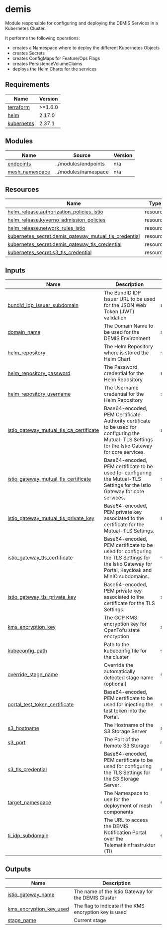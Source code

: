 # demis

Module responsible for configuring and deploying the DEMIS Services in a Kubernetes Cluster.

It performs the following operations:

- creates a Namespace where to deploy the different Kubernetes Objects
- creates Secrets
- creates ConfigMaps for Feature/Ops Flags
- creates PersistenceVolumeClaims
- deploys the Helm Charts for the services

<!-- BEGIN_TF_DOCS -->
## Requirements

| Name | Version |
|------|---------|
| <a name="requirement_terraform"></a> [terraform](#requirement\_terraform) | >=1.6.0 |
| <a name="requirement_helm"></a> [helm](#requirement\_helm) | 2.17.0 |
| <a name="requirement_kubernetes"></a> [kubernetes](#requirement\_kubernetes) | 2.37.1 |

## Modules

| Name | Source | Version |
|------|--------|---------|
| <a name="module_endpoints"></a> [endpoints](#module\_endpoints) | ../modules/endpoints | n/a |
| <a name="module_mesh_namespace"></a> [mesh\_namespace](#module\_mesh\_namespace) | ../modules/namespace | n/a |

## Resources

| Name | Type |
|------|------|
| [helm_release.authorization_policies_istio](https://registry.terraform.io/providers/hashicorp/helm/2.17.0/docs/resources/release) | resource |
| [helm_release.kyverno_admission_policies](https://registry.terraform.io/providers/hashicorp/helm/2.17.0/docs/resources/release) | resource |
| [helm_release.network_rules_istio](https://registry.terraform.io/providers/hashicorp/helm/2.17.0/docs/resources/release) | resource |
| [kubernetes_secret.demis_gateway_mutual_tls_credential](https://registry.terraform.io/providers/hashicorp/kubernetes/2.37.1/docs/resources/secret) | resource |
| [kubernetes_secret.demis_gateway_tls_credential](https://registry.terraform.io/providers/hashicorp/kubernetes/2.37.1/docs/resources/secret) | resource |
| [kubernetes_secret.s3_tls_credential](https://registry.terraform.io/providers/hashicorp/kubernetes/2.37.1/docs/resources/secret) | resource |

## Inputs

| Name | Description | Type | Default | Required |
|------|-------------|------|---------|:--------:|
| <a name="input_bundid_idp_issuer_subdomain"></a> [bundid\_idp\_issuer\_subdomain](#input\_bundid\_idp\_issuer\_subdomain) | The BundID IDP Issuer URL to be used for the JSON Web Token (JWT) validation | `string` | `""` | no |
| <a name="input_domain_name"></a> [domain\_name](#input\_domain\_name) | The Domain Name to be used for the DEMIS Environment | `string` | n/a | yes |
| <a name="input_helm_repository"></a> [helm\_repository](#input\_helm\_repository) | The Helm Repository where is stored the Helm Chart | `string` | n/a | yes |
| <a name="input_helm_repository_password"></a> [helm\_repository\_password](#input\_helm\_repository\_password) | The Password credential for the Helm Repository | `string` | `""` | no |
| <a name="input_helm_repository_username"></a> [helm\_repository\_username](#input\_helm\_repository\_username) | The Username credential for the Helm Repository | `string` | `""` | no |
| <a name="input_istio_gateway_mutual_tls_ca_certificate"></a> [istio\_gateway\_mutual\_tls\_ca\_certificate](#input\_istio\_gateway\_mutual\_tls\_ca\_certificate) | Base64-encoded, PEM Certificate Authority certificate to be used for configuring the Mutual-TLS Settings for the Istio Gateway for core services. | `string` | `""` | no |
| <a name="input_istio_gateway_mutual_tls_certificate"></a> [istio\_gateway\_mutual\_tls\_certificate](#input\_istio\_gateway\_mutual\_tls\_certificate) | Base64-encoded, PEM certificate to be used for configuring the Mutual-TLS Settings for the Istio Gateway for core services. | `string` | `""` | no |
| <a name="input_istio_gateway_mutual_tls_private_key"></a> [istio\_gateway\_mutual\_tls\_private\_key](#input\_istio\_gateway\_mutual\_tls\_private\_key) | Base64-encoded, PEM private key associated to the certificate for the Mutual-TLS Settings. | `string` | `""` | no |
| <a name="input_istio_gateway_tls_certificate"></a> [istio\_gateway\_tls\_certificate](#input\_istio\_gateway\_tls\_certificate) | Base64-encoded, PEM certificate to be used for configuring the TLS Settings for the Istio Gateway for Portal, Keycloak and MinIO subdomains. | `string` | n/a | yes |
| <a name="input_istio_gateway_tls_private_key"></a> [istio\_gateway\_tls\_private\_key](#input\_istio\_gateway\_tls\_private\_key) | Base64-encoded, PEM private key associated to the certificate for the TLS Settings. | `string` | n/a | yes |
| <a name="input_kms_encryption_key"></a> [kms\_encryption\_key](#input\_kms\_encryption\_key) | The GCP KMS encryption key for OpenTofu state encryption | `string` | `""` | no |
| <a name="input_kubeconfig_path"></a> [kubeconfig\_path](#input\_kubeconfig\_path) | Path to the kubeconfig file for the cluster | `string` | `""` | no |
| <a name="input_override_stage_name"></a> [override\_stage\_name](#input\_override\_stage\_name) | Override the automatically detected stage name (optional) | `string` | `""` | no |
| <a name="input_portal_test_token_certificate"></a> [portal\_test\_token\_certificate](#input\_portal\_test\_token\_certificate) | Base64-encoded, PEM certificate to be used for injecting the test token into the Portal. | `string` | `""` | no |
| <a name="input_s3_hostname"></a> [s3\_hostname](#input\_s3\_hostname) | The Hostname of the S3 Storage Server | `string` | `""` | no |
| <a name="input_s3_port"></a> [s3\_port](#input\_s3\_port) | The Port of the Remote S3 Storage | `number` | `9000` | no |
| <a name="input_s3_tls_credential"></a> [s3\_tls\_credential](#input\_s3\_tls\_credential) | Base64-encoded, PEM certificate to be used for configuring the TLS Settings for the S3 Storage Server. | `string` | `""` | no |
| <a name="input_target_namespace"></a> [target\_namespace](#input\_target\_namespace) | The Namespace to use for the deployment of mesh components | `string` | `"mesh"` | no |
| <a name="input_ti_idp_subdomain"></a> [ti\_idp\_subdomain](#input\_ti\_idp\_subdomain) | The URL to access the DEMIS Notification Portal over the Telematikinfrastruktur (TI) | `string` | `""` | no |

## Outputs

| Name | Description |
|------|-------------|
| <a name="output_istio_gateway_name"></a> [istio\_gateway\_name](#output\_istio\_gateway\_name) | The name of the Istio Gateway for the DEMIS Cluster |
| <a name="output_kms_encryption_key_used"></a> [kms\_encryption\_key\_used](#output\_kms\_encryption\_key\_used) | The flag to indicate if the KMS encryption key is used |
| <a name="output_stage_name"></a> [stage\_name](#output\_stage\_name) | Current stage |
<!-- END_TF_DOCS -->